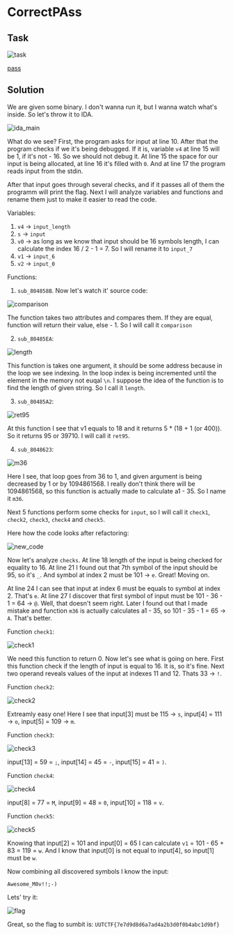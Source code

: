 # CorrectPAss

## Task

![task](./src/task.png)

[pass](./src/pass)

## Solution

We are given some binary. I don't wanna run it, but I wanna watch what's inside. So let's throw it to IDA.

![ida_main](./src/ida_main.png)

What do we see? First, the program asks for input at line 10. After that the program checks if we it's  being debugged. If it is, variable `v4` at line 15 will be 1, if it's not - 16. So we should not debug it. At line 15 the space for our input is being allocated, at line 16 it's filled with `0`. And at line 17 the program reads input from the stdin.

After that input goes through several checks, and if it passes all of them the programm will print the flag. Next I will analyze variables and functions and rename them just to make it easier to read the code.

Variables:

1) `v4` -> `input_length`
2) `s` -> `input`
3) `v0` -> as long as we know that input should be 16 symbols length, I can calculate the index 16 / 2 - 1 = 7. So I will rename it to `input_7`
4) `v1` -> `input_6`
5) `v2` -> `input_0`

Functions:

1) `sub_804858B`. Now let's watch it' source code:

![comparison](./src/comparison.png)

The function takes two attributes and compares them. If they are equal, function will return their value, else - 1. So I will call it `comparison`

2) `sub_80485EA`:

![length](./src/length.png)

This function is takes one argument, it should be some address because in the loop we see indexing. In the loop index is being incremented until the element in the memory not euqal `\n`. I suppose the idea of the function is to find the length of given string. So I call it `length`.

3) `sub_80485A2`:

![ret95](./src/ret95.png)

At this function I see that v1 equals to 18 and it returns 5 * (18 + 1 (or 400)). So it returns 95 or 39710. I will call it `ret95`.

4) `sub_8048623`:

![m36](./src/m36.png)

Here I see, that loop goes from 36 to 1, and given argument is being decreased by 1 or by 1094861568. I really don't think there will be 1094861568, so this function is actually made to calculate a1 - 35. So I name it `m36`.

Next 5 functions perform some checks for `input`, so I will call it `check1`, `check2`, `check3`, `check4` and `check5`.

Here how the code looks after refactoring:

![new_code](./src/new_code.png)

Now let's analyze `checks`. At line 18 length of the input is being checked for equality to 16. At line 21 I found out that 7th symbol of the input should be 95, so it's `_`. And symbol at index 2 must be 101 -> `e`. Great! Moving on.

At line 24 I can see that input at index 6 must be equals to symbol at index 2. That's `e`. At line 27 I discover that first symbol of input must be 101 - 36 - 1 = 64 -> `@`. Well, that doesn't seem right. Later I found out that I made mistake and function `m36` is actually calculates a1 - 35, so 101 - 35 - 1 = 65 -> `A`. That's better.

Function `check1`:

![check1](./src/check1.png)

We need this function to return 0. Now let's see what is going on here. First this function check if the length of input is equal to 16. It is, so it's fine. Next two operand reveals values of the input at indexes 11 and 12. Thats 33 -> `!`.

Function `check2`:

![check2](./src/check2.png)

Extreamly easy one! Here I see that input[3] must be 115 -> `s`, input[4] = 111 -> `o`, input[5] = 109 -> `m`.

Function `check3`:

![check3](./src/check3.png)

input[13] = 59 = `;`, input[14] = 45 = `-`, input[15] = 41 = `)`.

Function `check4`:

![check4](./src/check4.png)

input[8] = 77 = `M`, input[9] = 48 = `0`, input[10] = 118 = `v`.

Function `check5`:

![check5](./src/check5.png)

Knowing that input[2] = 101 and input[0] = 65 I can calculate `v1` = 101 - 65 + 83 = 119 = `w`. And I know that input[0] is not equal to input[4], so input[1] must be `w`.

Now combining all discovered symbols I know the input:

`Awesome_M0v!!;-)`

Lets' try it:

![flag](./src/flag.PNG)

Great, so the flag to sumbit is: `UUTCTF{7e7d9d8d6a7ad4a2b3d0f0b4abc1d9bf}`
